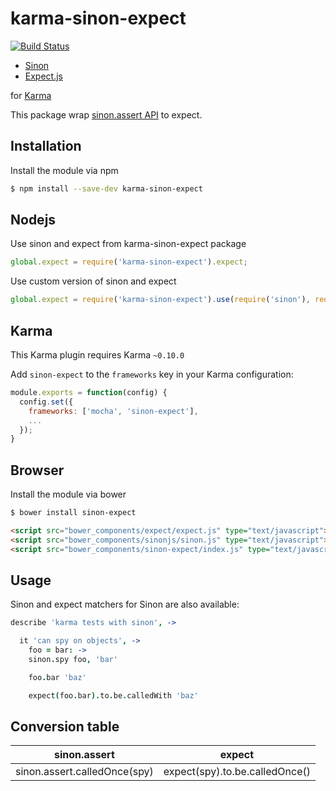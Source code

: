 karma-sinon-expect
================

[![Build Status](https://travis-ci.org/maksimr/karma-sinon-expect.png?branch=master)](https://travis-ci.org/maksimr/karma-sinon-expect)

  * [Sinon](http://sinonjs.org/)
  * [Expect.js](https://github.com/LearnBoost/expect.js/)

for [Karma](http://karma-runner.github.io)

This package wrap [sinon.assert API](http://sinonjs.org/docs/#assertions) to expect.

Installation
------------

Install the module via npm

```sh
$ npm install --save-dev karma-sinon-expect
```

## Nodejs

Use sinon and expect from karma-sinon-expect package

```js
global.expect = require('karma-sinon-expect').expect;
```

Use custom version of sinon and expect

```js
global.expect = require('karma-sinon-expect').use(require('sinon'), require('expect.js'));
```

## Karma

This Karma plugin requires Karma `~0.10.0`

Add `sinon-expect` to the `frameworks` key in your Karma configuration:

```js
module.exports = function(config) {
  config.set({
    frameworks: ['mocha', 'sinon-expect'],
    ...
  });
}
```

## Browser

Install the module via bower

```sh
$ bower install sinon-expect
```

```html
<script src="bower_components/expect/expect.js" type="text/javascript"></script>
<script src="bower_components/sinonjs/sinon.js" type="text/javascript"></script>
<script src="bower_components/sinon-expect/index.js" type="text/javascript"></script>
```

Usage
-----

Sinon and expect matchers for Sinon are also available:

```coffee
describe 'karma tests with sinon', ->

  it 'can spy on objects', ->
    foo = bar: ->
    sinon.spy foo, 'bar'

    foo.bar 'baz'

    expect(foo.bar).to.be.calledWith 'baz'
```

Conversion table
----------------

| sinon.assert                 | expect                         |
| -----------------------------|:------------------------------:|
| sinon.assert.calledOnce(spy) | expect(spy).to.be.calledOnce() |
